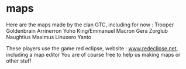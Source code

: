 # maps
Here are the maps made by the clan GTC, including for now :
Trooper
Goldenbrain
Arrinerron
Yoho
King/Emmanuel Macron
Gera
Zorglub
Naughtius Maximus
Linuxero
Yanto

These players use the game red eclipse, website : www.redeclipse.net, including a map editor
You are of course free to help us making maps or other stuff
